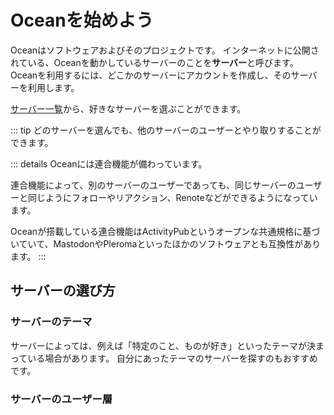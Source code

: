 # Oceanを始めよう
Oceanはソフトウェアおよびそのプロジェクトです。
インターネットに公開されている、Oceanを動かしているサーバーのことを**サーバー**と呼びます。
Oceanを利用するには、どこかのサーバーにアカウントを作成し、そのサーバーを利用します。

[サーバー一覧](../instances.md)から、好きなサーバーを選ぶことができます。

::: tip
どのサーバーを選んでも、他のサーバーのユーザーとやり取りすることができます。

::: details
Oceanには連合機能が備わっています。

連合機能によって、別のサーバーのユーザーであっても、同じサーバーのユーザーと同じようにフォローやリアクション、Renoteなどができるようになっています。

Oceanが搭載している連合機能はActivityPubというオープンな共通規格に基づいていて、MastodonやPleromaといったほかのソフトウェアとも互換性があります。
:::

## サーバーの選び方
### サーバーのテーマ
サーバーによっては、例えば「特定のこと、ものが好き」といったテーマが決まっている場合があります。
自分にあったテーマのサーバーを探すのもおすすめです。

### サーバーのユーザー層
